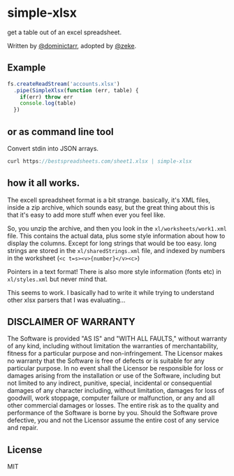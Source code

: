 # simple-xlsx

get a table out of an excel spreadsheet.

Written by [@dominictarr](https://github.com/dominictarr), adopted by [@zeke](https://github.com/zeke).

## Example

``` js
fs.createReadStream('accounts.xlsx')
  .pipe(SimpleXlsx(function (err, table) {
    if(err) throw err
    console.log(table)
  })
```

## or as command line tool

Convert stdin into JSON arrays.

``` js
curl https://bestspreadsheets.com/sheet1.xlsx | simple-xlsx
```

## how it all works.

The excell spreadsheet format is a bit strange.
basically, it's XML files, inside a zip archive,
which sounds easy, but the great thing about this
is that it's easy to add more stuff when ever you feel like.

So, you unzip the archive, and then you look in the `xl/worksheets/work1.xml`
file. This contains the actual data, plus some style information
about how to display the columns. Except for long strings that would be too easy.
long strings are stored in the `xl/sharedStrings.xml` file,
and indexed by numbers in the worksheet (`<c t=s><v>{number}</v><c>`)

Pointers in a text format! There is also more style information
(fonts etc) in `xl/styles.xml` but never mind that.

This seems to work. I basically had to write it while trying to understand
other xlsx parsers that I was evaluating...


## DISCLAIMER OF WARRANTY

The Software is provided "AS IS" and "WITH ALL FAULTS,"
without warranty of any kind, including without limitation
the warranties of merchantability, fitness for a particular
purpose and non-infringement. The Licensor makes no warranty
that the Software is free of defects or is suitable for any
particular purpose. In no event shall the Licensor be
responsible for loss or damages arising from the installation
or use of the Software, including but not limited to any
indirect, punitive, special, incidental or consequential
damages of any character including, without limitation,
damages for loss of goodwill, work stoppage, computer failure
or malfunction, or any and all other commercial damages or
losses. The entire risk as to the quality and performance of
the Software is borne by you. Should the Software prove
defective, you and not the Licensor assume the entire cost of
any service and repair.

## License

MIT
